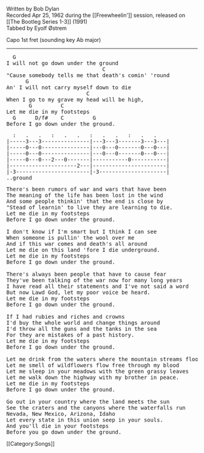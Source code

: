 Written by Bob Dylan<br>
Recorded Apr 25, 1962 during the [[Freewheelin']] session, released
on [[The Bootleg Series 1-3]] (1991)<br>
Tabbed by Eyolf Østrem

Capo 1st fret (sounding key Ab major)

----
<pre class="verse">
  G
I will not go down under the ground
                              C
"Cause somebody tells me that death's comin' 'round
      G
An' I will not carry myself down to die
                         C
When I go to my grave my head will be high,
       G         C
Let me die in my footsteps
  G      D/f#    C         G
Before I go down under the ground.
</pre>
<pre class="tab">
  :   .   .   :   .   .   :   .   .   :   .   .
|-----3---3---------------|---3---3-------3---3---|
|-----0---0---------------|---0---0-------0---0---|
|-----0---0---------------|---0---0-------0---0---|
|-----0---0---2---0-------|-----------0-----------|
|---------------------2---|-----------------------|
|-3-----------------------|-3---------------------|
..ground
</pre>

<pre class="verse">
There's been rumors of war and wars that have been
The meaning of the life has been lost in the wind
And some people thinkin' that the end is close by
"Stead of learnin' to live they are learning to die.
Let me die in my footsteps
Before I go down under the ground.

I don't know if I'm smart but I think I can see
When someone is pullin' the wool over me
And if this war comes and death's all around
Let me die on this land 'fore I die underground.
Let me die in my footsteps
Before I go down under the ground.

There's always been people that have to cause fear
They've been talking of the war now for many long years
I have read all their statements and I've not said a word
But now Lawd God, let my poor voice be heard.
Let me die in my footsteps
Before I go down under the ground.

If I had rubies and riches and crowns
I'd buy the whole world and change things around
I'd throw all the guns and the tanks in the sea
For they are mistakes of a past history.
Let me die in my footsteps
Before I go down under the ground.

Let me drink from the waters where the mountain streams flood
Let me smell of wildflowers flow free through my blood
Let me sleep in your meadows with the green grassy leaves
Let me walk down the highway with my brother in peace.
Let me die in my footsteps
Before I go down under the ground.

Go out in your country where the land meets the sun
See the craters and the canyons where the waterfalls run
Nevada, New Mexico, Arizona, Idaho
Let every state in this union seep in your souls.
And you'll die in your footsteps
Before you go down under the ground.
</pre>

[[Category:Songs]]